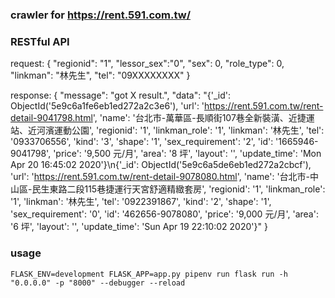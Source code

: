 
### crawler for <https://rent.591.com.tw/>

### RESTful API
request:
    {
        "regionid": "1",
        "lessor_sex":"0",
        "sex": 0,
        "role_type": 0,
        "linkman": "林先生",
        "tel": "09XXXXXXXX"
    }

response:
    { 
        "message": "got X result.",
        "data": "{'_id': ObjectId('5e9c6a1fe6eb1ed272a2c3e6'), 'url': 'https://rent.591.com.tw/rent-detail-9041798.html', 'name': '台北市-萬華區-長順街107巷全新裝潢、近捷運站、近河濱運動公園', 'regionid': '1', 'linkman_role': '1', 'linkman': '林先生', 'tel': '0933706556', 'kind': '3', 'shape': '1', 'sex_requirement': '2', 'id': '1665946-9041798', 'price': '9,500 元/月', 'area': '8 坪', 'layout': '', 'update_time': 'Mon Apr 20 16:45:02 2020'}\n{'_id': ObjectId('5e9c6a5de6eb1ed272a2cbcf'), 'url': 'https://rent.591.com.tw/rent-detail-9078080.html', 'name': '台北市-中山區-民生東路二段115巷捷運行天宮舒適精緻套房', 'regionid': '1', 'linkman_role': '1', 'linkman': '林先生', 'tel': '0922391867', 'kind': '2', 'shape': '1', 'sex_requirement': '0', 'id': '462656-9078080', 'price': '9,000 元/月', 'area': '6 坪', 'layout': '', 'update_time': 'Sun Apr 19 22:10:02 2020'}"
    }
    
### usage

```
FLASK_ENV=development FLASK_APP=app.py pipenv run flask run -h "0.0.0.0" -p "8000" --debugger --reload
```



